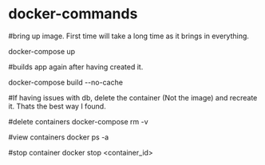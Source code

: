 # docker-commands

#bring up image. First time will take a long time as it brings in everything.

docker-compose up

#builds app again after having created it.

docker-compose build --no-cache

#If having issues with db, delete the container (Not the image) and recreate it. Thats the best way I found.

#delete containers
docker-compose rm -v

#view containers
docker ps -a

#stop container
docker stop <container_id>
